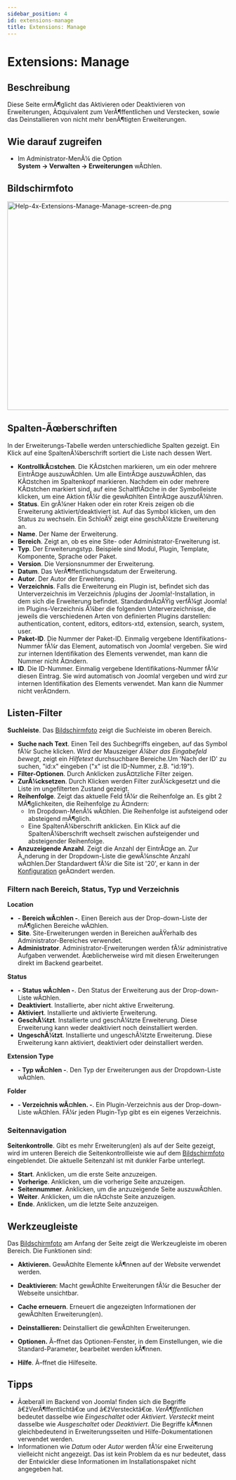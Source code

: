 ```yaml
---
sidebar_position: 4
id: extensions-manage
title: Extensions: Manage
---
```

# Extensions: Manage
## Beschreibung

Diese Seite ermÃ¶glicht das Aktivieren oder Deaktivieren von
Erweiterungen, Ã¤quivalent zum VerÃ¶ffentlichen und Verstecken, sowie
das Deinstallieren von nicht mehr benÃ¶tigten Erweiterungen.

## Wie darauf zugreifen

- Im Administrator-MenÃ¼ die Option
  **System **→** Verwalten **→** Erweiterungen** wÃ¤hlen.

## Bildschirmfoto

<img
src="https://docs.joomla.org/images/thumb/4/46/Help-4x-Extensions-Manage-Manage-screen-de.png/800px-Help-4x-Extensions-Manage-Manage-screen-de.png"
decoding="async"
srcset="https://docs.joomla.org/images/thumb/4/46/Help-4x-Extensions-Manage-Manage-screen-de.png/1200px-Help-4x-Extensions-Manage-Manage-screen-de.png 1.5x, https://docs.joomla.org/images/4/46/Help-4x-Extensions-Manage-Manage-screen-de.png 2x"
data-file-width="1385" data-file-height="820" width="800" height="474"
alt="Help-4x-Extensions-Manage-Manage-screen-de.png" />

## Spalten-Ãœberschriften

In der Erweiterungs-Tabelle werden unterschiedliche Spalten gezeigt. Ein
Klick auf eine SpaltenÃ¼berschrift sortiert die Liste nach dessen Wert.

- **KontrollkÃ¤stchen**. Die KÃ¤stchen markieren, um ein oder mehrere
  EintrÃ¤ge auszuwÃ¤hlen. Um alle EintrÃ¤ge auszuwÃ¤hlen, das KÃ¤stchen
  im Spaltenkopf markieren. Nachdem ein oder mehrere KÃ¤stchen markiert
  sind, auf eine SchaltflÃ¤che in der Symbolleiste klicken, um eine
  Aktion fÃ¼r die gewÃ¤hlten EintrÃ¤ge auszufÃ¼hren.
- **Status**. Ein grÃ¼ner Haken oder ein roter Kreis zeigen ob die
  Erweiterung aktiviert/deaktiviert ist. Auf das Symbol klicken, um den
  Status zu wechseln. Ein SchloÃŸ zeigt eine geschÃ¼tzte Erweiterung an.
- **Name**. Der Name der Erweiterung.
- **Bereich**. Zeigt an, ob es eine Site- oder Administrator-Erweiterung
  ist.
- **Typ**. Der Erweiterungstyp. Beispiele sind Modul, Plugin, Template,
  Komponente, Sprache oder Paket.
- **Version**. Die Versionsnummer der Erweiterung.
- **Datum**. Das VerÃ¶ffentlichungsdatum der Erweiterung.
- **Autor**. Der Autor der Erweiterung.
- **Verzeichnis**. Falls die Erweiterung ein Plugin ist, befindet sich
  das Unterverzeichnis im Verzeichnis /plugins der Joomla!-Installation,
  in dem sich die Erweiterung befindet. StandardmÃ¤ÃŸig verfÃ¼gt Joomla!
  im Plugins-Verzeichnis Ã¼ber die folgenden Unterverzeichnisse, die
  jeweils die verschiedenen Arten von definierten Plugins darstellen:
  authentication, content, editors, editors-xtd, extension, search,
  system, user.
- **Paket-ID**. Die Nummer der Paket-ID. Einmalig vergebene
  Identifikations-Nummer fÃ¼r das Element, automatisch von Joomla!
  vergeben. Sie wird zur internen Identifikation des Elements verwendet,
  man kann die Nummer nicht Ã¤ndern.
- **ID**. Die ID-Nummer. Einmalig vergebene Identifikations-Nummer fÃ¼r
  diesen Eintrag. Sie wird automatisch von Joomla! vergeben und wird zur
  internen Identifikation des Elements verwendet. Man kann die Nummer
  nicht verÃ¤ndern.

## Listen-Filter

**Suchleiste**. Das [Bildschirmfoto](#screenshot) zeigt die Suchleiste
im oberen Bereich.

- **Suche nach Text**. Einen Teil des Suchbegriffs eingeben, auf das
  Symbol fÃ¼r Suche klicken. Wird der Mauszeiger *Ã¼ber das Eingabefeld
  bewegt*, zeigt ein *Hilfetext* durchsuchbare Bereiche.Um 'Nach der ID'
  zu suchen, "id:x" eingeben ("x" ist die ID-Nummer, z.B. "id:19").
- **Filter-Optionen**. Durch Anklicken zusÃ¤tzliche Filter zeigen.
- **ZurÃ¼cksetzen**. Durch Klicken werden Filter zurÃ¼ckgesetzt und die
  Liste im ungefilterten Zustand gezeigt.
- **Reihenfolge**. Zeigt das aktuelle Feld fÃ¼r die Reihenfolge an. Es
  gibt 2 MÃ¶glichkeiten, die Reihenfolge zu Ã¤ndern:
  - Im Dropdown-MenÃ¼ wÃ¤hlen. Die Reihenfolge ist aufsteigend oder
    absteigend mÃ¶glich.
  - Eine SpaltenÃ¼berschrift anklicken. Ein Klick auf die
    SpaltenÃ¼berschrift wechselt zwischen aufsteigender und absteigender
    Reihenfolge.
- **Anzuzeigende Anzahl**. Zeigt die Anzahl der EintrÃ¤ge an. Zur
  Ã„nderung in der Dropdown-Liste die gewÃ¼nschte Anzahl wÃ¤hlen.Der
  Standardwert fÃ¼r die Site ist '20', er kann in der
  [Konfiguration](https://docs.joomla.org/Help4.x:Site_Global_Configuration/de#defaultlistlimit "Help4.x:Site Global Configuration/de")
  geÃ¤ndert werden.

### Filtern nach Bereich, Status, Typ und Verzeichnis

**Location**

- **- Bereich wÃ¤hlen -**. Einen Bereich aus der Drop-down-Liste der
  mÃ¶glichen Bereiche wÃ¤hlen.
- **Site**. Site-Erweiterungen werden in Bereichen auÃŸerhalb des
  Administrator-Bereiches verwendet.
- **Administrator**. Administrator-Erweiterungen werden fÃ¼r
  administrative Aufgaben verwendet. Ãœblicherweise wird mit diesen
  Erweiterungen direkt im Backend gearbeitet.

**Status**

- **- Status wÃ¤hlen -**. Den Status der Erweiterung aus der
  Drop-down-Liste wÃ¤hlen.
- **Deaktiviert**. Installierte, aber nicht aktive Erweiterung.
- **Aktiviert**. Installierte und aktivierte Erweiterung.
- **GeschÃ¼tzt**. Installierte und geschÃ¼tzte Erweiterung. Diese
  Erweiterung kann weder deaktiviert noch deinstalliert werden.
- **UngeschÃ¼tzt**. Installierte und ungeschÃ¼tzte Erweiterung. Diese
  Erweiterung kann aktiviert, deaktiviert oder deinstalliert werden.

**Extension Type**

- **- Typ wÃ¤hlen -**. Den Typ der Erweiterungen aus der Dropdown-Liste
  wÃ¤hlen.

**Folder**

- **- Verzeichnis wÃ¤hlen. -**. Ein Plugin-Verzeichnis aus der
  Drop-down-Liste wÃ¤hlen. FÃ¼r jeden Plugin-Typ gibt es ein eigenes
  Verzeichnis.

### Seitennavigation

**Seitenkontrolle**. Gibt es mehr Erweiterung(en) als auf der Seite
gezeigt, wird im unteren Bereich die Seitenkontrollleiste wie auf dem
[Bildschirmfoto](#screenshot) eingeblendet. Die aktuelle Seitenzahl ist
mit dunkler Farbe unterlegt.

- **Start**. Anklicken, um die erste Seite anzuzeigen.
- **Vorherige**. Anklicken, um die vorherige Seite anzuzeigen.
- **Seitennummer**. Anklicken, um die anzuzeigende Seite auszuwÃ¤hlen.
- **Weiter**. Anklicken, um die nÃ¤chste Seite anzuzeigen.
- **Ende**. Anklicken, um die letzte Seite anzuzeigen.

## Werkzeugleiste

Das [Bildschirmfoto](#Bildschirmfoto) am Anfang der Seite zeigt die
Werkzeugleiste im oberen Bereich. Die Funktionen sind:

- **Aktivieren.** GewÃ¤hlte Elemente kÃ¶nnen auf der Website verwendet
  werden.

<!-- -->

- **Deaktivieren**: Macht gewÃ¤hlte Erweiterungen fÃ¼r die Besucher der
  Webseite unsichtbar.

<!-- -->

- **Cache erneuern**. Erneuert die angezeigten Informationen der
  gewÃ¤hlten Erweiterung(en).

<!-- -->

- **Deinstallieren:** Deinstalliert die gewÃ¤hlten Erweiterungen.

<!-- -->

- **Optionen.** Ã–ffnet das Optionen-Fenster, in dem Einstellungen, wie
  die Standard-Parameter, bearbeitet werden kÃ¶nnen.

<!-- -->

- **Hilfe**. Ã–ffnet die Hilfeseite.

## Tipps

- Ãœberall im Backend von Joomla! finden sich die Begriffe
  â€žVerÃ¶ffentlichtâ€œ und â€žVerstecktâ€œ. *VerÃ¶ffentlichen* bedeutet
  dasselbe wie *Eingeschaltet* oder *Aktiviert*. *Versteckt* meint
  dasselbe wie *Ausgeschaltet* oder *Deaktiviert*. Die Begriffe kÃ¶nnen
  gleichbedeutend in Erweiterungsseiten und Hilfe-Dokumentationen
  verwendet werden.
- Informationen wie *Datum* oder *Autor* werden fÃ¼r eine Erweiterung
  vielleicht nicht angezeigt. Das ist kein Problem da es nur bedeutet,
  dass der Entwickler diese Informationen im Installationspaket nicht
  angegeben hat.
